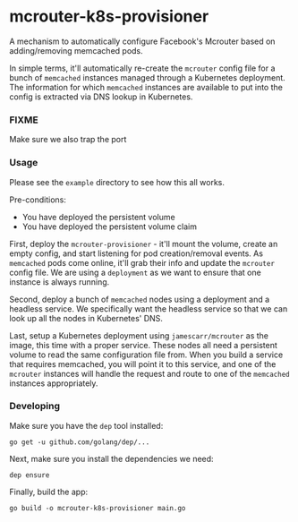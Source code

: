 # mcrouter-k8s-provisioner

A mechanism to automatically configure Facebook's Mcrouter based on adding/removing memcached pods.

In simple terms, it'll automatically re-create the `mcrouter` config file for a bunch of `memcached` instances managed
through a Kubernetes deployment. The information for which `memcached` instances are available to put into the config is
extracted via DNS lookup in Kubernetes.

### FIXME

Make sure we also trap the port

### Usage

Please see the `example` directory to see how this all works.

Pre-conditions:

- You have deployed the persistent volume
- You have deployed the persistent volume claim

First, deploy the `mcrouter-provisioner` - it'll mount the volume, create an empty config, and start listening for pod
creation/removal events. As `memcached` pods come online, it'll grab their info and update the `mcrouter` config file.
We are using a `deployment` as we want to ensure that one instance is always running.

Second, deploy a bunch of `memcached` nodes using a deployment and a headless service. We specifically want the headless
service so that we can look up all the nodes in Kubernetes' DNS.

Last, setup a Kubernetes deployment using `jamescarr/mcrouter` as the image, this time with a proper service. These
nodes all need a persistent volume to read the same configuration file from. When you build a service that requires
memcached, you will point it to this service, and one of the `mcrouter` instances will handle the request and route
to one of the `memcached` instances appropriately.

### Developing

Make sure you have the `dep` tool installed:

```
go get -u github.com/golang/dep/...
```

Next, make sure you install the dependencies we need:

```
dep ensure
```

Finally, build the app:

```
go build -o mcrouter-k8s-provisioner main.go
```
